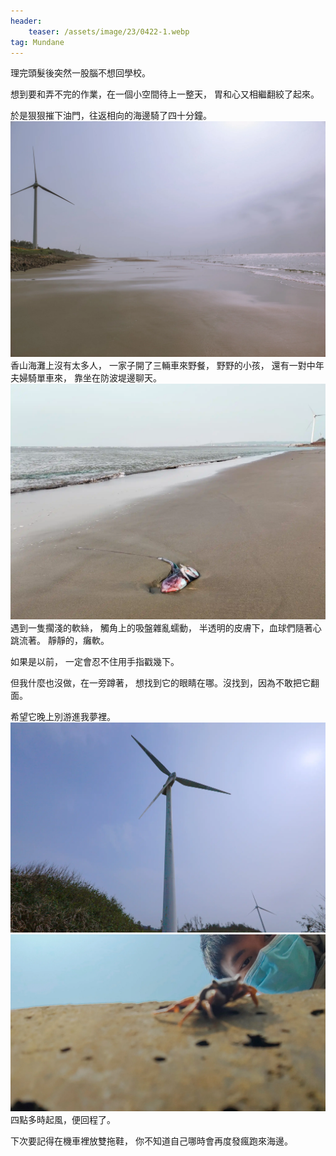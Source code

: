 ```yaml
---
header:
    teaser: /assets/image/23/0422-1.webp
tag: Mundane
---
```

理完頭髮後突然一股腦不想回學校。

想到要和弄不完的作業，在一個小空間待上一整天，
胃和心又相繼翻絞了起來。

於是狠狠摧下油門，往返相向的海邊騎了四十分鐘。
![1](/assets/image/23/0422-3.webp)
香山海灘上沒有太多人，
一家子開了三輛車來野餐，
野野的小孩，
還有一對中年夫婦騎單車來，
靠坐在防波堤邊聊天。
![1](/assets/image/23/0422-4.webp)
遇到一隻擱淺的軟絲，
觸角上的吸盤雜亂蠕動，
半透明的皮膚下，血球們隨著心跳流著。
靜靜的，癱軟。

如果是以前，
一定會忍不住用手指戳幾下。

但我什麼也沒做，在一旁蹲著，
想找到它的眼睛在哪。沒找到，因為不敢把它翻面。

希望它晚上別游進我夢裡。
![1](/assets/image/23/0422-1.webp)
![1](/assets/image/23/0422-2.webp)
四點多時起風，便回程了。

下次要記得在機車裡放雙拖鞋，
你不知道自己哪時會再度發瘋跑來海邊。
